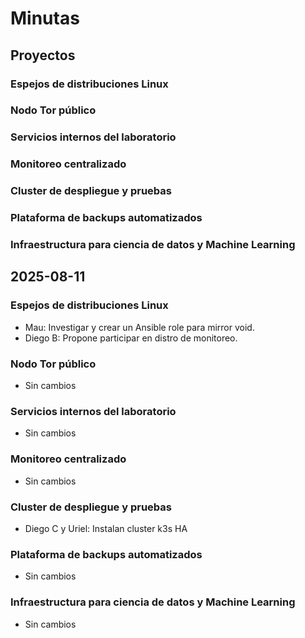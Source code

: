 # Minutas

## Proyectos

### Espejos de distribuciones Linux
### Nodo Tor público
### Servicios internos del laboratorio
### Monitoreo centralizado
### Cluster de despliegue y pruebas
### Plataforma de backups automatizados
### Infraestructura para ciencia de datos y Machine Learning

## 2025-08-11

### Espejos de distribuciones Linux

- Mau: Investigar y crear un Ansible role para mirror void.
- Diego B: Propone participar en distro de monitoreo.

### Nodo Tor público

- Sin cambios

### Servicios internos del laboratorio

- Sin cambios

### Monitoreo centralizado

- Sin cambios

### Cluster de despliegue y pruebas

- Diego C y Uriel: Instalan cluster k3s HA

### Plataforma de backups automatizados

- Sin cambios

### Infraestructura para ciencia de datos y Machine Learning

- Sin cambios
